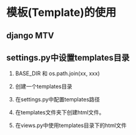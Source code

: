 # 模板(Template)的使用

## django MTV

## settings.py中设置templates目录 

1. BASE_DIR 和 os.path.join(xx, xxx)

2. 创建一个templates目录

3. 在settings.py中配置templates路径

4. 在templates文件夹下创建html文件。

5. 在views.py中使用templates目录下的html文件
